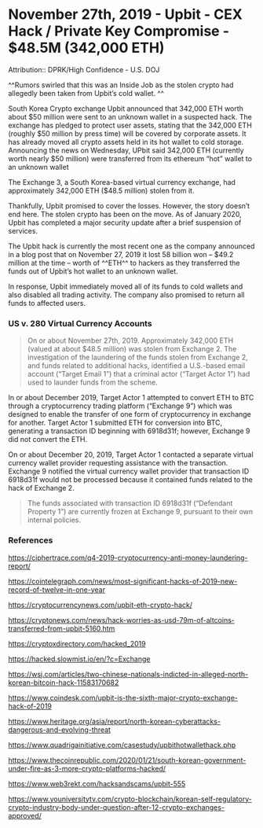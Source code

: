# November 27th, 2019 - Upbit - CEX Hack / Private Key Compromise - $48.5M (342,000 ETH)

Attribution:: DPRK/High Confidence - U.S. DOJ

^^Rumors swirled that this was an Inside Job as the stolen crypto had allegedly been taken from Upbit’s cold wallet. ^^

South Korea Crypto exchange Upbit announced that 342,000 ETH worth about $50 million were sent to an unknown wallet in a suspected hack. The exchange has pledged to protect user assets, stating that the 342,000 ETH (roughly $50 million by press time) will be covered by corporate assets. It has already moved all crypto assets held in its hot wallet to cold storage. Announcing the news on Wednesday, UPbit said 342,000 ETH (currently worth nearly $50 million) were transferred from its ethereum “hot” wallet to an unknown wallet

The Exchange 3, a South Korea-based virtual currency exchange, had approximately 342,000 ETH ($48.5 million) stolen from it. 

Thankfully, Upbit promised to cover the losses. However, the story doesn’t end here. The stolen crypto has been on the move.  As of January 2020, Upbit has completed a major security update after a brief suspension of services. 

The Upbit hack is currently the most recent one as the company announced in a blog post that on November 27, 2019 it lost 58 billion won – $49.2 million at the time – worth of ^^ETH^^ to hackers as they transferred the funds out of Upbit’s hot wallet to an unknown wallet.

In response, Upbit immediately moved all of its funds to cold wallets and also disabled all trading activity. The company also promised to return all funds to affected users.




### US v. 280 Virtual Currency Accounts

> On or about November 27th, 2019. Approximately 342,000 ETH (valued at about $48.5 million) was stolen from Exchange 2. The investigation of the laundering of the funds stolen from Exchange 2, and funds related to additional hacks, identified a U.S.-based email account (“Target Email 1”) that a criminal actor (“Target Actor 1”) had used to launder funds from the scheme.

In or about December 2019, Target Actor 1 attempted to convert ETH to BTC through a cryptocurrency trading platform (“Exchange 9”) which was designed to enable the transfer of one form of cryptocurrency in exchange for another. Target Actor 1 submitted ETH for conversion into BTC, generating a transaction ID beginning with 6918d31f; however, Exchange 9 did not convert the ETH.

On or about December 20, 2019, Target Actor 1 contacted a separate virtual currency wallet provider requesting assistance with the transaction. Exchange 9 notified the virtual currency wallet provider that transaction ID 6918d31f would not be processed because it contained funds related to the hack of Exchange 2.

> The funds associated with transaction ID 6918d31f (“Defendant Property 1”) are currently frozen at Exchange 9, pursuant to their own internal policies.



### References 

https://ciphertrace.com/q4-2019-cryptocurrency-anti-money-laundering-report/

https://cointelegraph.com/news/most-significant-hacks-of-2019-new-record-of-twelve-in-one-year

https://cryptocurrencynews.com/upbit-eth-crypto-hack/

https://cryptonews.com/news/hack-worries-as-usd-79m-of-altcoins-transferred-from-upbit-5160.htm

https://cryptoxdirectory.com/hacked_2019

https://hacked.slowmist.io/en/?c=Exchange

https://wsj.com/articles/two-chinese-nationals-indicted-in-alleged-north-korean-bitcoin-hack-11583170682

https://www.coindesk.com/upbit-is-the-sixth-major-crypto-exchange-hack-of-2019

https://www.heritage.org/asia/report/north-korean-cyberattacks-dangerous-and-evolving-threat

https://www.quadrigainitiative.com/casestudy/upbithotwallethack.php

https://www.thecoinrepublic.com/2020/01/21/south-korean-government-under-fire-as-3-more-crypto-platforms-hacked/

https://www.web3rekt.com/hacksandscams/upbit-555

https://www.youniversitytv.com/crypto-blockchain/korean-self-regulatory-crypto-industry-body-under-question-after-12-crypto-exchanges-approved/